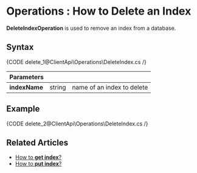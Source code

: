 ﻿# Operations : How to Delete an Index

**DeleteIndexOperation** is used to remove an index from a database.

## Syntax

{CODE delete_1@ClientApi\Operations\DeleteIndex.cs /}

| Parameters | | |
| ------------- | ------------- | ----- |
| **indexName** | string | name of an index to delete |

## Example

{CODE delete_2@ClientApi\Operations\DeleteIndex.cs /}

## Related Articles

- [How to **get index**?](../../../../client-api/operations/maintenance/indexes/get-index)
- [How to **put index**?](../../../../client-api/operations/maintenance/indexes/put-indexes)
